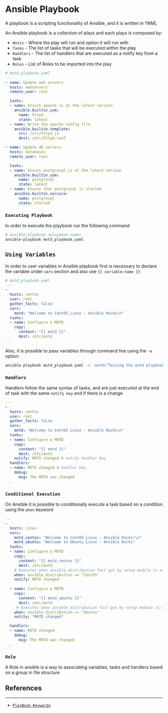 # Ansible Playbook

A playbook is a scripting functionality of Ansible, and it is written in YAML

An Ansible playbook is a collection of plays and each plays is composed by:

- `Hosts` - Where the play will run and option it will run with
- `Tasks` - The list of tasks that will be executed within the play
- `Handlers` - The list of handlers that are executed as a notify key from a task
- `Roles` - List of Roles to be imported into the play

```yml
# motd_playbook.yaml
---
- name: Update web servers
  hosts: webservers
  remote_user: root

  tasks:
  - name: Ensure apache is at the latest version
    ansible.builtin.yum:
      name: httpd
      state: latest
  - name: Write the apache config file
    ansible.builtin.template:
      src: /srv/httpd.j2
      dest: /etc/httpd.conf

- name: Update db servers
  hosts: databases
  remote_user: root

  tasks:
  - name: Ensure postgresql is at the latest version
    ansible.builtin.yum:
      name: postgresql
      state: latest
  - name: Ensure that postgresql is started
    ansible.builtin.service:
      name: postgresql
      state: started
```

### `Executing Playbook`
In order to execute the playbook run the following command

```bash
# ansible-playbook <playbook-name>
ansible-playbook motd_playbook.yaml
```

## `Using Variables`
In order to user variables in Ansible playbook first is necessary to declare the variable under `vars` section and also use `{{ variable-name }}`

```yaml
# motd_playbook.yaml
---
-
  hosts: centos
  user: root
  gather_facts: false
  vars:
    motd: "Welcome to CentOS Linux - Ansible Rocks\n"
  tasks:
  - name: Configure a MOTD
    copy:
      content: "{{ motd }}"
      dest: /etc/motd
...
```

Also, it is possible to pass variables through command line using the `-e` option:
```bash
ansible-playbook motd_playbook.yaml -e 'motd="Testing the motd playbook\n"'
```

### `Handlers`
Handlers follow the same syntax of tasks, and are just executed at the end of task with the same `notify key` and if there is a change

```yaml
---
-
  hosts: centos
  user: root
  gather_facts: false
  vars:
    motd: "Welcome to CentOS Linux - Ansible Rocks\n"
  tasks:
  - name: Configure a MOTD
    copy:
      content: "{{ motd }}"
      dest: /etc/motd
    notify: MOTD changed # notify handler key
  handlers:
  - name: MOTD changed # handler key
    debug:
      msg: The MOTD was changed
...
```

### `Conditional Execution`

On Ansible it is possible to conditionally execute a task based on a condition using the `when` keyword

```yaml
---
-
  hosts: linux
  vars:
    motd_centos: "Welcome to CentOS Linux - Ansible Rocks!\n"
    motd_ubuntu: "Welcome to Ubuntu Linux - Ansible Rocks"
  tasks:
  - name: Configure a MOTD
    copy:
      content: "{{ motd_centos }}"
      dest: /etc/motd
    # Executes when ansible_distribution fact got by setup module is equals to CentOS (CentOS Hosts)
    when: ansible_distribution == "CentOS"
    notify: MOTD changed
  
  - name: Configure a MOTD
    copy:
      content: "{{ motd_ubuntu }}"
      dest: /etc/motd
     # Executes when ansible_distribution fact got by setup module is equals to Ubuntu (Ubuntu Hosts)
    when: ansible_distribution == "Ubuntu"
    notity: "MOTD changed"

  handlers:
  - name: MOTD changed
    debug:
      msg: The MOTD was changed
...
```

### `Role`
A Role in ansible is a way to associating variables, tasks and handlers based on a group in file structure

## References
---

- [`PlayBook Keywords`](https://docs.ansible.com/ansible/latest/reference_appendices/playbooks_keywords.html#playbook-keywords)